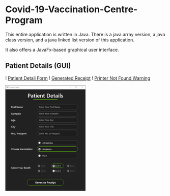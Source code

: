 # Covid-19-Vaccination-Centre-Program
This entire application is written in Java. There is a java array version, a java class version, and a java linked list version of this application.

It also offers a JavaFx-based graphical user interface.

## Patient Details (GUI)

! [Patient Detail Form](JavaFx1.PNG)
! [Generated Receipt](JavaFx2.PNG)
! [Printer Not Found Warning](JavaFx3.PNG)

<img src="JavaFx1.PNG" width="50%" height="50%">